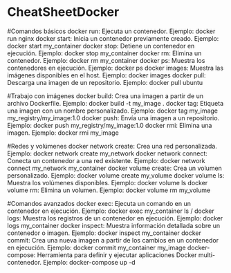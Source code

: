 # CheatSheetDocker


#Comandos básicos
docker run: Ejecuta un contenedor. Ejemplo: docker run nginx
docker start: Inicia un contenedor previamente creado. Ejemplo: docker start my_container
docker stop: Detiene un contenedor en ejecución. Ejemplo: docker stop my_container
docker rm: Elimina un contenedor. Ejemplo: docker rm my_container
docker ps: Muestra los contenedores en ejecución. Ejemplo: docker ps
docker images: Muestra las imágenes disponibles en el host. Ejemplo: docker images
docker pull: Descarga una imagen de un repositorio. Ejemplo: docker pull ubuntu


#Trabajo con imágenes
docker build: Crea una imagen a partir de un archivo Dockerfile. Ejemplo: docker build -t my_image .
docker tag: Etiqueta una imagen con un nombre personalizado. Ejemplo: docker tag my_image my_registry/my_image:1.0
docker push: Envía una imagen a un repositorio. Ejemplo: docker push my_registry/my_image:1.0
docker rmi: Elimina una imagen. Ejemplo: docker rmi my_image


#Redes y volúmenes
docker network create: Crea una red personalizada. Ejemplo: docker network create my_network
docker network connect: Conecta un contenedor a una red existente. Ejemplo: docker network connect my_network my_container
docker volume create: Crea un volumen personalizado. Ejemplo: docker volume create my_volume
docker volume ls: Muestra los volúmenes disponibles. Ejemplo: docker volume ls
docker volume rm: Elimina un volumen. Ejemplo: docker volume rm my_volume


#Comandos avanzados
docker exec: Ejecuta un comando en un contenedor en ejecución. Ejemplo: docker exec my_container ls /
docker logs: Muestra los registros de un contenedor en ejecución. Ejemplo: docker logs my_container
docker inspect: Muestra información detallada sobre un contenedor o imagen. Ejemplo: docker inspect my_container
docker commit: Crea una nueva imagen a partir de los cambios en un contenedor en ejecución. Ejemplo: docker commit my_container my_image
docker-compose: Herramienta para definir y ejecutar aplicaciones Docker multi-contenedor. Ejemplo: docker-compose up -d
